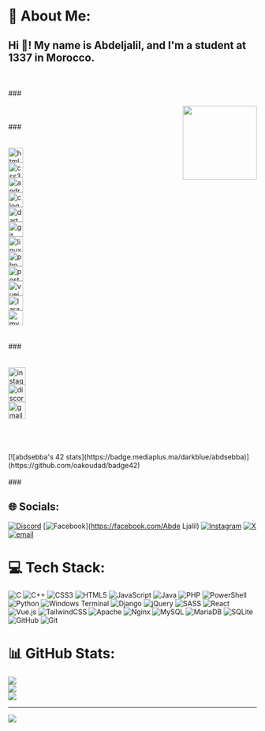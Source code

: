 # 💫 About Me:
<h2 align="left">Hi 👋! My name is Abdeljalil, and I'm a student at 1337 in Morocco.</h2><br><br>###<br><br><img align="right" height="150" src="https://media.giphy.com/media/v1.Y2lkPTc5MGI3NjExdXVudTJ0M3B0NWEycmJhbzI3cjJmNzNrNTNidWswM2Izd2sxdDVoYSZlcD12MV9naWZzX3NlYXJjaCZjdD1n/bGgsc5mWoryfgKBx1u/giphy.gif"  /><br><br>###<br><br><div align="left"><br>  <img src="https://cdn.jsdelivr.net/gh/devicons/devicon/icons/html5/html5-original.svg" height="30" alt="html5 logo"  /><br>  <img width="12" /><br>  <img src="https://cdn.jsdelivr.net/gh/devicons/devicon/icons/css3/css3-original.svg" height="30" alt="css3 logo"  /><br>  <img width="12" /><br>  <img src="https://cdn.jsdelivr.net/gh/devicons/devicon/icons/android/android-original.svg" height="30" alt="android logo"  /><br>  <img width="12" /><br>  <img src="https://cdn.jsdelivr.net/gh/devicons/devicon/icons/c/c-original.svg" height="30" alt="c logo"  /><br>  <img width="12" /><br>  <img src="https://cdn.jsdelivr.net/gh/devicons/devicon/icons/dart/dart-original.svg" height="30" alt="dart logo"  /><br>  <img width="12" /><br>  <img src="https://cdn.jsdelivr.net/gh/devicons/devicon/icons/git/git-original.svg" height="30" alt="git logo"  /><br>  <img width="12" /><br>  <img src="https://cdn.jsdelivr.net/gh/devicons/devicon/icons/linux/linux-original.svg" height="30" alt="linux logo"  /><br>  <img width="12" /><br>  <img src="https://cdn.jsdelivr.net/gh/devicons/devicon/icons/php/php-original.svg" height="30" alt="php logo"  /><br>  <img width="12" /><br>  <img src="https://cdn.jsdelivr.net/gh/devicons/devicon/icons/postgresql/postgresql-original.svg" height="30" alt="postgresql logo"  /><br>  <img width="12" /><br>  <img src="https://cdn.jsdelivr.net/gh/devicons/devicon/icons/vuejs/vuejs-original.svg" height="30" alt="vuejs logo"  /><br>  <img width="12" /><br>  <img src="https://cdn.jsdelivr.net/gh/devicons/devicon/icons/laravel/laravel-original.svg" height="30" alt="laravel logo"  /><br>  <img width="12" /><br>  <img src="https://cdn.jsdelivr.net/gh/devicons/devicon/icons/mysql/mysql-original.svg" height="30" alt="mysql logo"  /><br></div><br><br>###<br><br><div align="left"><br>  <img src="https://img.shields.io/static/v1?message=Instagram&logo=instagram&label=&color=E4405F&logoColor=white&labelColor=&style=for-the-badge" height="35" alt="instagram logo"  /><br>  <img src="https://img.shields.io/static/v1?message=Discord&logo=discord&label=&color=7289DA&logoColor=white&labelColor=&style=for-the-badge" height="35" alt="discord logo"  /><br>  <img src="https://img.shields.io/static/v1?message=Gmail&logo=gmail&label=&color=D14836&logoColor=white&labelColor=&style=for-the-badge" height="35" alt="gmail logo"  /><br></div><br><br><br><br>[![abdsebba's 42 stats](https://badge.mediaplus.ma/darkblue/abdsebba)](https://github.com/oakoudad/badge42)<br><br>###<br>


## 🌐 Socials:
[![Discord](https://img.shields.io/badge/Discord-%237289DA.svg?logo=discord&logoColor=white)](https://discord.gg/yajooor) [![Facebook](https://img.shields.io/badge/Facebook-%231877F2.svg?logo=Facebook&logoColor=white)](https://facebook.com/Abde Ljalil) [![Instagram](https://img.shields.io/badge/Instagram-%23E4405F.svg?logo=Instagram&logoColor=white)](https://instagram.com/its_abdeljalil47) [![X](https://img.shields.io/badge/X-black.svg?logo=X&logoColor=white)](https://x.com/@Abdeljalil_47) [![email](https://img.shields.io/badge/Email-D14836?logo=gmail&logoColor=white)](mailto:abdsebba@student.1337.ma) 

# 💻 Tech Stack:
![C](https://img.shields.io/badge/c-%2300599C.svg?style=for-the-badge&logo=c&logoColor=white) ![C++](https://img.shields.io/badge/c++-%2300599C.svg?style=for-the-badge&logo=c%2B%2B&logoColor=white) ![CSS3](https://img.shields.io/badge/css3-%231572B6.svg?style=for-the-badge&logo=css3&logoColor=white) ![HTML5](https://img.shields.io/badge/html5-%23E34F26.svg?style=for-the-badge&logo=html5&logoColor=white) ![JavaScript](https://img.shields.io/badge/javascript-%23323330.svg?style=for-the-badge&logo=javascript&logoColor=%23F7DF1E) ![Java](https://img.shields.io/badge/java-%23ED8B00.svg?style=for-the-badge&logo=openjdk&logoColor=white) ![PHP](https://img.shields.io/badge/php-%23777BB4.svg?style=for-the-badge&logo=php&logoColor=white) ![PowerShell](https://img.shields.io/badge/PowerShell-%235391FE.svg?style=for-the-badge&logo=powershell&logoColor=white) ![Python](https://img.shields.io/badge/python-3670A0?style=for-the-badge&logo=python&logoColor=ffdd54) ![Windows Terminal](https://img.shields.io/badge/Windows%20Terminal-%234D4D4D.svg?style=for-the-badge&logo=windows-terminal&logoColor=white) ![Django](https://img.shields.io/badge/django-%23092E20.svg?style=for-the-badge&logo=django&logoColor=white) ![jQuery](https://img.shields.io/badge/jquery-%230769AD.svg?style=for-the-badge&logo=jquery&logoColor=white) ![SASS](https://img.shields.io/badge/SASS-hotpink.svg?style=for-the-badge&logo=SASS&logoColor=white) ![React](https://img.shields.io/badge/react-%2320232a.svg?style=for-the-badge&logo=react&logoColor=%2361DAFB) ![Vue.js](https://img.shields.io/badge/vue.js-%2335495e.svg?style=for-the-badge&logo=vuedotjs&logoColor=%234FC08D) ![TailwindCSS](https://img.shields.io/badge/tailwindcss-%2338B2AC.svg?style=for-the-badge&logo=tailwind-css&logoColor=white) ![Apache](https://img.shields.io/badge/apache-%23D42029.svg?style=for-the-badge&logo=apache&logoColor=white) ![Nginx](https://img.shields.io/badge/nginx-%23009639.svg?style=for-the-badge&logo=nginx&logoColor=white) ![MySQL](https://img.shields.io/badge/mysql-4479A1.svg?style=for-the-badge&logo=mysql&logoColor=white) ![MariaDB](https://img.shields.io/badge/MariaDB-003545?style=for-the-badge&logo=mariadb&logoColor=white) ![SQLite](https://img.shields.io/badge/sqlite-%2307405e.svg?style=for-the-badge&logo=sqlite&logoColor=white) ![GitHub](https://img.shields.io/badge/github-%23121011.svg?style=for-the-badge&logo=github&logoColor=white) ![Git](https://img.shields.io/badge/git-%23F05033.svg?style=for-the-badge&logo=git&logoColor=white)
# 📊 GitHub Stats:
![](https://github-readme-stats.vercel.app/api?username=abdeljalil47&theme=dark&hide_border=false&include_all_commits=true&count_private=true)<br/>
![](https://nirzak-streak-stats.vercel.app/?user=abdeljalil47&theme=dark&hide_border=false)<br/>
![](https://github-readme-stats.vercel.app/api/top-langs/?username=abdeljalil47&theme=dark&hide_border=false&include_all_commits=true&count_private=true&layout=compact)

---
[![](https://visitcount.itsvg.in/api?id=abdeljalil47&icon=0&color=0)](https://visitcount.itsvg.in)

<!-- Proudly created with GPRM ( https://gprm.itsvg.in ) -->
